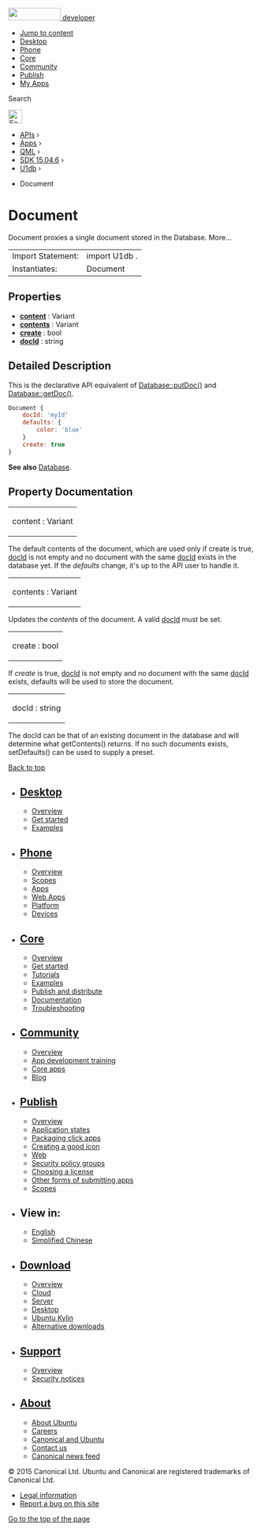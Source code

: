 <a href="https://developer.ubuntu.com/" class="logo-ubuntu"><img src="https://developer.ubuntu.com/assets/sites/ubuntu/latest/u/img/logos/logo-ubuntu-orange.svg" width="106" height="25" /> <span>developer</span></a>

-   [Jump to content](index.html#main-content)
-   [Desktop](https://developer.ubuntu.com/en/desktop/)
-   [Phone](https://developer.ubuntu.com/en/phone/)
-   [Core](https://developer.ubuntu.com/core)
-   [Community](https://developer.ubuntu.com/en/community/)
-   [Publish](https://developer.ubuntu.com/en/publish/)
-   [My Apps](https://myapps.developer.ubuntu.com/)

Search

<img src="https://developer.ubuntu.com/assets/sites/ubuntu/latest/u/img/search-white.svg" alt="Search" height="28" />

-   [APIs](../../../../index.html) ›
-   [Apps](../../../index.html) ›
-   [QML](../../index.html) ›
-   [SDK 15.04.6](../index.html) ›
-   [U1db](../U1db/index.html) ›

<!-- -->

-   Document

Document
========

<span class="subtitle"></span>
Document proxies a single document stored in the Database. More...

|                   |               |
|-------------------|---------------|
| Import Statement: | import U1db . |
| Instantiates:     | Document      |

<span id="properties"></span>
Properties
----------

-   ****[content](index.html#content-prop)**** : Variant
-   ****[contents](index.html#contents-prop)**** : Variant
-   ****[create](index.html#create-prop)**** : bool
-   ****[docId](index.html#docId-prop)**** : string

<span id="details"></span>
Detailed Description
--------------------

This is the declarative API equivalent of [Database::putDoc()](../U1db.Database/index.html#putDoc-method) and [Database::getDoc()](../U1db.Database/index.html#getDoc-method).

``` qml
Document {
    docId: 'myId'
    defaults: {
        color: 'blue'
    }
    create: true
}
```

**See also** [Database](../U1db.Database/index.html).

Property Documentation
----------------------

<table>
<colgroup>
<col width="100%" />
</colgroup>
<tbody>
<tr class="odd">
<td><p><span id="content-prop"></span><span class="name">content</span> : <span class="type">Variant</span></p></td>
</tr>
</tbody>
</table>

The default contents of the document, which are used only if create is true, [docId](index.html#docId-prop) is not empty and no document with the same [docId](index.html#docId-prop) exists in the database yet. If the *defaults* change, it's up to the API user to handle it.

<table>
<colgroup>
<col width="100%" />
</colgroup>
<tbody>
<tr class="odd">
<td><p><span id="contents-prop"></span><span class="name">contents</span> : <span class="type">Variant</span></p></td>
</tr>
</tbody>
</table>

Updates the *contents* of the document. A valid [docId](index.html#docId-prop) must be set.

<table>
<colgroup>
<col width="100%" />
</colgroup>
<tbody>
<tr class="odd">
<td><p><span id="create-prop"></span><span class="name">create</span> : <span class="type">bool</span></p></td>
</tr>
</tbody>
</table>

If *create* is true, [docId](index.html#docId-prop) is not empty and no document with the same [docId](index.html#docId-prop) exists, defaults will be used to store the document.

<table>
<colgroup>
<col width="100%" />
</colgroup>
<tbody>
<tr class="odd">
<td><p><span id="docId-prop"></span><span class="name">docId</span> : <span class="type">string</span></p></td>
</tr>
</tbody>
</table>

The docId can be that of an existing document in the database and will determine what getContents() returns. If no such documents exists, setDefaults() can be used to supply a preset.

[Back to top](index.html#)

-   [Desktop](https://developer.ubuntu.com/en/desktop/)
    ---------------------------------------------------

    -   [Overview](https://developer.ubuntu.com/en/desktop/)
    -   [Get started](http://snapcraft.io/?utm_source=developer.ubuntu.com&utm_medium=devportal&utm_term=snaps%20snapcraft%20desktop&utm_content=menu&utm_campaign=duc_snappers)
    -   [Examples](https://github.com/ubuntu/snappy-playpen)

-   [Phone](https://developer.ubuntu.com/en/phone/)
    -----------------------------------------------

    -   [Overview](https://developer.ubuntu.com/en/phone/)
    -   [Scopes](https://developer.ubuntu.com/en/phone/scopes/)
    -   [Apps](https://developer.ubuntu.com/en/phone/apps/)
    -   [Web Apps](https://developer.ubuntu.com/en/phone/web/)
    -   [Platform](https://developer.ubuntu.com/en/phone/platform/)
    -   [Devices](https://developer.ubuntu.com/en/phone/devices/)

-   [Core](https://developer.ubuntu.com/core)
    -----------------------------------------

    -   [Overview](https://developer.ubuntu.com/core)
    -   [Get started](https://developer.ubuntu.com/core/get-started)
    -   [Tutorials](https://developer.ubuntu.com/core/tutorials)
    -   [Examples](https://developer.ubuntu.com/core/examples)
    -   [Publish and distribute](https://developer.ubuntu.com/core/publish-and-distribute)
    -   [Documentation](https://developer.ubuntu.com/core/documentation)
    -   [Troubleshooting](https://developer.ubuntu.com/core/troubleshooting)

-   [Community](https://developer.ubuntu.com/en/community/)
    -------------------------------------------------------

    -   [Overview](https://developer.ubuntu.com/en/community/)
    -   [App development training](https://developer.ubuntu.com/en/community/training/)
    -   [Core apps](https://developer.ubuntu.com/en/community/core-apps/)
    -   [Blog](https://developer.ubuntu.com/en/community/blog/)

-   [Publish](https://developer.ubuntu.com/en/publish/)
    ---------------------------------------------------

    -   [Overview](https://developer.ubuntu.com/en/publish/)
    -   [Application states](https://developer.ubuntu.com/en/publish/application-states/)
    -   [Packaging click apps](https://developer.ubuntu.com/en/publish/packaging-click-apps/)
    -   [Creating a good icon](https://developer.ubuntu.com/en/publish/creating-a-good-icon/)
    -   [Web](https://developer.ubuntu.com/en/publish/web/)
    -   [Security policy groups](https://developer.ubuntu.com/en/publish/security-policy-groups/)
    -   [Choosing a license](https://developer.ubuntu.com/en/publish/choosing-a-license/)
    -   [Other forms of submitting apps](https://developer.ubuntu.com/en/publish/other-forms-of-submitting-apps/)
    -   [Scopes](https://developer.ubuntu.com/en/publish/scopes/)

-   View in:
    --------

    -   [English](index.html "Change to language: English")
    -   [Simplified Chinese](index.html "Change to language: Simplified Chinese")

-   [Download](http://ubuntu.com/download/)
    ---------------------------------------

    -   [Overview](http://ubuntu.com/download)
    -   [Cloud](http://ubuntu.com/download/cloud)
    -   [Server](http://ubuntu.com/download/server)
    -   [Desktop](http://ubuntu.com/download/desktop)
    -   [Ubuntu Kylin](http://ubuntu.com/download/ubuntu-kylin)
    -   [Alternative downloads](http://ubuntu.com/download/alternative-downloads)

-   [Support](http://ubuntu.com/support/)
    -------------------------------------

    -   [Overview](http://ubuntu.com/support)
    -   [Security notices](http://www.ubuntu.com/usn/)

-   [About](http://ubuntu.com/about/)
    ---------------------------------

    -   [About Ubuntu](http://ubuntu.com/about/about-ubuntu)
    -   [Careers](http://www.canonical.com/careers)
    -   [Canonical and Ubuntu](http://ubuntu.com/about/canonical-and-ubuntu)
    -   [Contact us](http://ubuntu.com/about/contact-us)
    -   [Canonical news feed](http://insights.ubuntu.com/feed/)

© 2015 Canonical Ltd. Ubuntu and Canonical are registered trademarks of Canonical Ltd.

-   [Legal information](http://www.ubuntu.com/legal)
-   [Report a bug on this site](https://bugs.launchpad.net/developer-ubuntu-com/)

<span class="accessibility-aid">[Go to the top of the page](index.html#)</span>
